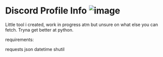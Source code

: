 # Discord Profile Info ![image](https://user-images.githubusercontent.com/116701630/200211425-64053779-4a02-4fd6-8e8c-ffb352db67ee.png)


Little tool i created, work in progress atm but unsure on what else you can fetch. Tryna get better at python.



requirements: 

requests
json
datetime
shutil
